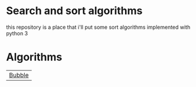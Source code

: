 # Search and sort algorithms

this repository is a place that i'll put some sort algorithms implemented with python 3

# Algorithms

|                                                                       |
| --------------------------------------------------------------------- |
| [Bubble](./Bubble/Bubble.py) |
